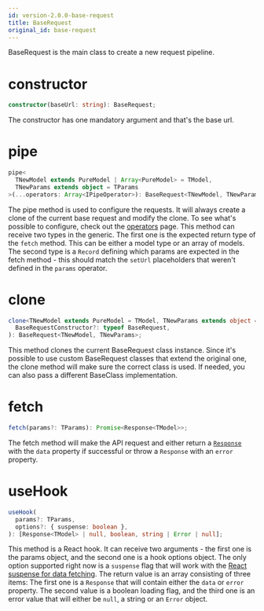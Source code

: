 ```yaml
---
id: version-2.0.0-base-request
title: BaseRequest
original_id: base-request
---
```


BaseRequest is the main class to create a new request pipeline.

# constructor

```typescript
constructor(baseUrl: string): BaseRequest;
```

The constructor has one mandatory argument and that's the base url.

# pipe

```typescript
pipe<
  TNewModel extends PureModel | Array<PureModel> = TModel,
  TNewParams extends object = TParams
>(...operators: Array<IPipeOperator>): BaseRequest<TNewModel, TNewParams>;
```

The pipe method is used to configure the requests. It will always create a clone of the current base request and modify the clone.
To see what's possible to configure, check out the [operators](./operators) page.
This method can receive two types in the generic. The first one is the expected return type of the `fetch` method. This can be either a model type or an array of models. The second type is a `Record` defining which params are expected in the fetch method - this should match the `setUrl` placeholders that weren't defined in the `params` operator.

# clone

```typescript
clone<TNewModel extends PureModel = TModel, TNewParams extends object = TParams>(
  BaseRequestConstructor?: typeof BaseRequest,
): BaseRequest<TNewModel, TNewParams>;
```

This method clones the current BaseRequest class instance. Since it's possible to use custom BaseRequest classes that extend the original one, the clone method will make sure the correct class is used. If needed, you can also pass a different BaseClass implementation.

# fetch

```typescript
fetch(params?: TParams): Promise<Response<TModel>>;
```

The fetch method will make the API request and either return a [`Response`](./response) with the `data` property if successful or throw a `Response` with an `error` property.

# useHook

```typescript
useHook(
  params?: TParams,
  options?: { suspense: boolean },
): [Response<TModel> | null, boolean, string | Error | null];
```

This method is a React hook. It can receive two arguments - the first one is the params object, and the second one is a hook options object. The only option supported right now is a `suspense` flag that will work with the [React suspense for data fetching](https://reactjs.org/docs/concurrent-mode-suspense.html).
The return value is an array consisting of three items: The first one is a `Response` that will contain either the `data` or `error` property. The second value is a boolean loading flag, and the third one is an error value that will either be `null`, a string or an `Error` object.
